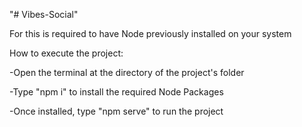 "# Vibes-Social" 

For this is required to have Node previously installed on your system

How to execute the project:

-Open the terminal at the directory of the project's folder

-Type "npm i" to install the required Node Packages

-Once installed, type "npm serve" to run the project
